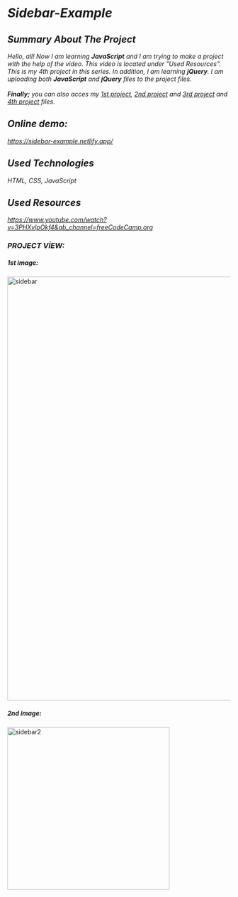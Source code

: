 # *Sidebar-Example*

## *Summary About The Project*
*Hello, all! 
Now I am learning <b>JavaScript</b> and I am trying to make a project with the help of the video. This video is located under "Used Resources".
This is my 4th project in this series.  In addition, I am learning <b>jQuery</b>. I am uploading both <b>JavaScript</b> and <b>jQuery</b> files to the project files.*<br><br>
*<b>Finally;</b>
you can also acces my [1st project](https://github.com/svvlcrkt/Simple-Color-Flipper), [2nd project](https://github.com/svvlcrkt/Counter-Example) and [3rd project](https://github.com/svvlcrkt/Reviews-Example) and [4th project](https://github.com/svvlcrkt/Responsive-Navbar-Example) files*.

## *Online demo:*
*https://sidebar-example.netlify.app/*

## *Used Technologies*
*HTML, CSS, JavaScript*

## *Used Resources*
*https://www.youtube.com/watch?v=3PHXvlpOkf4&ab_channel=freeCodeCamp.org*

### *PROJECT VİEW:*

##### *1st image:* 
<img width="955" alt="sidebar" src="https://user-images.githubusercontent.com/63058707/132142743-2bea2673-3df0-43b4-9043-2bd1ee300263.png">

##### *2nd image:*
<img width="366" alt="sidebar2" src="https://user-images.githubusercontent.com/63058707/132142723-1ba04bad-9827-4d93-bfed-c1b57f89e904.png">
